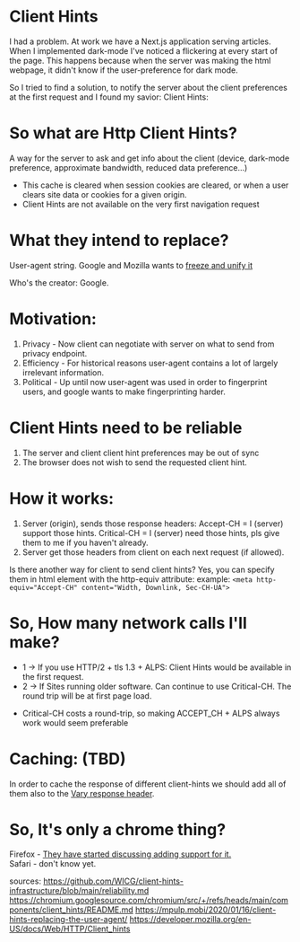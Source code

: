 # Client Hints 

I had a problem. 
At work we have a Next.js application serving articles. 
When I implemented dark-mode I've noticed a flickering at every start of the page. 
This happens because when the server was making the html webpage, it didn't know if the user-preference for dark mode. 

So I tried to find a solution, to notify the server about the client preferences at the first request and I found my savior: Client Hints: 

# So what are Http Client Hints? 
A way for the server to ask and get info about the client (device, dark-mode preference, approximate bandwidth, reduced data preference...)
* This cache is cleared when session cookies are cleared, or when a user clears site data or cookies for a given origin.
* Client Hints are not available on the very first navigation request 

# What they intend to replace?
User-agent string.
Google and Mozilla wants to [freeze and unify it](https://groups.google.com/a/chromium.org/g/blink-dev/c/-2JIRNMWJ7s/m/yHe4tQNLCgAJ)

Who's the creator: Google. 

# Motivation: 
1. Privacy - Now client can negotiate with server on what to send from privacy endpoint. 
2. Efficiency - For historical reasons user-agent contains a lot of largely irrelevant information.
3. Political -  Up until now user-agent was used in order to fingerprint users, and google wants to make fingerprinting harder.

# Client Hints need to be reliable
1. The server and client client hint preferences may be out of sync
2. The browser does not wish to send the requested client hint. 

# How it works: 
1. Server (origin), sends those response headers:
	Accept-CH = I (server) support those hints. 
	Critical-CH = I (server) need those hints, pls give them to me if you haven't already.
2. Server get those headers from client on each next request (if allowed). 

Is there another way for client to send client hints?
Yes, you can specify them in html <meta> element with the http-equiv attribute:
example: `<meta http-equiv="Accept-CH" content="Width, Downlink, Sec-CH-UA">`

# So, How many network calls I'll make? 
 - 1 -> If you use HTTP/2 + tls 1.3 + ALPS: Client Hints would be available in the first request.
 - 2 -> If Sites running older software. Can continue to use Critical-CH. The round trip will be at first page load. 
 
 * Critical-CH costs a round-trip, so making ACCEPT_CH + ALPS always work would seem preferable


# Caching: (TBD)
In order to cache the response of different client-hints we should add all of them also to the [Vary response header](https://developer.mozilla.org/en-US/docs/Web/HTTP/Headers/Vary).

# So, It's only a chrome thing? 
Firefox - [They have started discussing adding support for it.](https://bugzilla.mozilla.org/show_bug.cgi?id=935216)  
Safari - don't know yet. 

sources:
https://github.com/WICG/client-hints-infrastructure/blob/main/reliability.md
https://chromium.googlesource.com/chromium/src/+/refs/heads/main/components/client_hints/README.md
https://mpulp.mobi/2020/01/16/client-hints-replacing-the-user-agent/
https://developer.mozilla.org/en-US/docs/Web/HTTP/Client_hints

